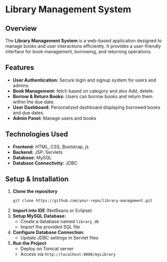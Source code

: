 # Library Management System

## Overview
The **Library Management System** is a web-based application designed to manage books and user interactions efficiently. It provides a user-friendly interface for book management, borrowing, and returning operations.

## Features
- **User Authentication:** Secure login and signup system for users and admins.
- **Book Management:** fetch based on category and also Add, delete.
- **Borrow & Return Books:** Users can borrow books and return them within the due date.
- **User Dashboard:** Personalized dashboard displaying borrowed books and due dates.
- **Admin Panel:** Manage users and books

## Technologies Used
- **Frontend:** HTML, CSS, Bootstrap, js
- **Backend:** JSP, Servlets
- **Database:** MySQL
- **Database Connectivity:** JDBC

## Setup & Installation
1. **Clone the repository**
   ```sh
   git clone https://github.com/your-repo/library-management.git
   ```
2. **Import into IDE** (NetBeans or Eclipse)
3. **Setup MySQL Database:**
   - Create a database named `library_db`
   - Import the provided SQL file
4. **Configure Database Connection:**
   - Update JDBC settings in Servlet files
5. **Run the Project**
   - Deploy on Tomcat server
   - Access via `http://localhost:8080/myLibrary`
